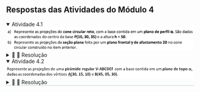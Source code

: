 <link rel="stylesheet" href="../../scripts/styleA.css">

<h2 id="inicio">Respostas das Atividades do Módulo 4</h2> 
  <details open><summary>Atividade 4.1</summary>
  <img src="atividade41.png" />
  <div class="combo"><details class="sub"><summary>&#x1f4cf; &#x1f4d0; Resolução</summary>
  <p>O plano de perfil <b>&alpha;</b> passa pelo ponto <b>P</b>.</p>
  <ul class="slider">
      <li>
           <input type="radio" id="045" name="sl">
           <label for="045"></label>
           <img style="width:80%" src="atv41_1.png" />
           <figcaption>Os traços <b>&alpha;&pi;'</b> e <b>&alpha;&pi;''</b> são perpendiculares à linha de terra. Vamos utilizar a mudança de plano horizontal, mantendo-se as segundas projeções. Construa a linha de terra 2 paralela a <b>&alpha;&pi;''</b> e determine a projeção <b>P'<sub>1</sub></b> marcando a coordenada <b>y<sub>P</sub></b>.</figcaption>
       </li>
       <li>
           <input type="radio" id="046" name="sl">
           <label for="046"></label>
           <img style="width:80%" src="atv41_2.png" />
           <figcaption>Construa a base do cone com centro em <b>P'<sub>1</sub></b> e determine as projeções dos pontos limite: <b>A</b>, <b>B</b>, <b>C</b> e <b>D</b>.</figcaption>
       </li>
	   <li>
           <input type="radio" id="047" name="sl">
           <label for="047"></label>
           <img style="width:80%" src="atv41_3.png" />
           <figcaption>Usando as coordenadas <b>y</b> de cada ponto limite, determine as primeiras projeções destes pontos.</figcaption>
       </li>
       <li>
           <input type="radio" id="048" name="sl">
           <label for="048"></label>
           <img style="width:80%" src="atv41_4.png" />
           <figcaption>Construa as projeções do cone marcando a altura a partir de <b>P</b> nas duas projeções com segmentos perpendiculares aos traços do plano.</figcaption>
       </li>
       <li>
           <input type="radio" id="049" name="sl">
           <label for="049"></label>
           <img style="width:80%" src="atv41_5.png" />
           <figcaption>Construa o plano de seção <b>&gamma;&pi;'</b> e determine as interseções na base e na geratriz <b>V'C'</b>.</figcaption>
       </li>
	   <li>
           <input type="radio" id="050" name="sl">
           <label for="050"></label>
           <img style="width:80%" src="atv41_6.png" />
           <figcaption>Para encontrar as segundas projeções dos pontos de seção, vamos encontrar as projeções na base em VG: basta marcar a coordenada <b>y</b> do plano de seção e construir as linhas de chamada destes pontos de seção.</figcaption>
       </li>
    </ul>
    <img style="width:80%" src="atv41_0.png" class="fundo" />
  </details></div></details>
  <details open style="border-bottom: 1px solid #a2dec0;"><summary>Atividade 4.2</summary>
  <img src="atividade42.png" />
  <div class="combo"><details class="sub"><summary>&#x1f4cf; &#x1f4d0; Resolução</summary>
  <p>Podemos construir a pirâmide usando mudança de plano horizontal ou rebatimento.</p>
  <ul class="slider">
      <li>
           <input type="radio" id="042" name="sl">
           <label for="042"></label>
           <img style="width:80%" src="atv42_1.png" />
           <figcaption>Com a mudança de plano horizontal, construímos a VG da base a partir de uma linha de terra paralela ao traço <b>&alpha;&pi;''</b>. A altura da pirâmide começa no centro da base no traço <b>&alpha;&pi;''</b>.</figcaption>
       </li>
       <li>
           <input type="radio" id="041" name="sl">
           <label for="041"></label>
           <img style="width:80%" src="atv42_2.png" />
           <figcaption>Podemos construir a base usando o rebatimento do plano em torno do traço <b>&alpha;&pi;'</b>.</figcaption>
       </li>
    </ul>
    <img style="width:80%" src="atv42_0.png" class="fundo" />
  </details></div></details>
   



